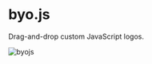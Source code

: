 # byo.js

Drag-and-drop custom JavaScript logos.

![byojs](https://cloud.githubusercontent.com/assets/1638576/12004392/0ea0b644-ab23-11e5-9fb5-89ff4c27f616.gif)
